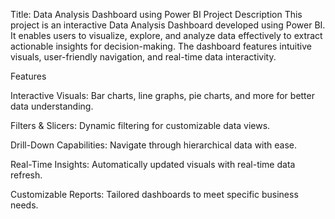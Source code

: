 Title: Data Analysis Dashboard using Power BI
Project Description
This project is an interactive Data Analysis Dashboard developed using Power BI. It enables users to visualize, explore, and analyze data effectively to extract actionable insights for decision-making. The dashboard features intuitive visuals, user-friendly navigation, and real-time data interactivity.

Features

Interactive Visuals: Bar charts, line graphs, pie charts, and more for better data understanding.

Filters & Slicers: Dynamic filtering for customizable data views.

Drill-Down Capabilities: Navigate through hierarchical data with ease.

Real-Time Insights: Automatically updated visuals with real-time data refresh.

Customizable Reports: Tailored dashboards to meet specific business needs.
